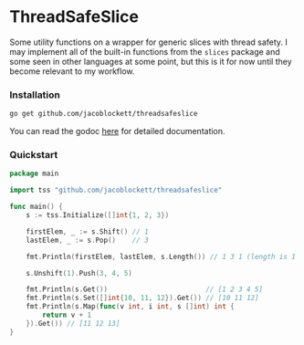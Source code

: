 # ThreadSafeSlice

Some utility functions on a wrapper for generic slices with thread safety. I may implement all of the built-in functions from the `slices` package and some seen in other languages at some point, but this is it for now until they become relevant to my workflow.

### Installation

```bash
go get github.com/jacoblockett/threadsafeslice
```

You can read the godoc [here](https://pkg.go.dev/github.com/jacoblockett/threadsafeslice) for detailed documentation.

### Quickstart

```go
package main

import tss "github.com/jacoblockett/threadsafeslice"

func main() {
    s := tss.Initialize([]int{1, 2, 3})

	firstElem, _ := s.Shift() // 1
	lastElem, _ := s.Pop()    // 3

	fmt.Println(firstElem, lastElem, s.Length()) // 1 3 1 (length is 1 because Shift and Pop are destructive)

	s.Unshift(1).Push(3, 4, 5)

	fmt.Println(s.Get())                        // [1 2 3 4 5]
	fmt.Println(s.Set([]int{10, 11, 12}).Get()) // [10 11 12]
	fmt.Println(s.Map(func(v int, i int, s []int) int {
		return v + 1
	}).Get()) // [11 12 13]
}
```
